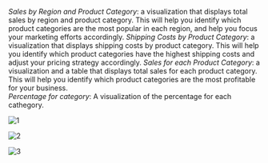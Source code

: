 *Sales by Region and Product Category*: a visualization that displays total sales by region and product category. This will help you identify which product categories are the most popular in each region, and help you focus your marketing efforts accordingly.
*Shipping Costs by Product Category*: a visualization that displays shipping costs by product category. This will help you identify which product categories have the highest shipping costs and adjust your pricing strategy accordingly.
*Sales for each Product Category*: a visualization and a table that displays total sales for each product category. This will help you identify which product categories are the most profitable for your business.  
*Percentage for category*: A visualization of the percentage for each cathegory.  

![1](https://user-images.githubusercontent.com/52502585/226858045-c37b8daf-6090-424a-b7ba-28672379625c.PNG)

![2](https://user-images.githubusercontent.com/52502585/226858095-1d15589f-f837-47e3-bcac-b9a80232907e.PNG)

![3](https://user-images.githubusercontent.com/52502585/226858089-d14ac0c6-8fc0-440b-b8f8-dc24aa7b825d.PNG)
